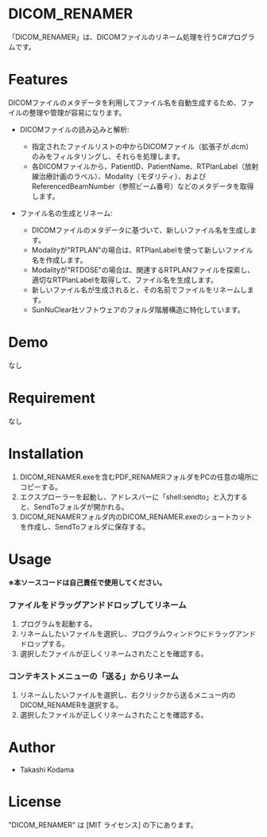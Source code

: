 # DICOM_RENAMER

「DICOM_RENAMER」は、DICOMファイルのリネーム処理を行うC#プログラムです。


# Features

DICOMファイルのメタデータを利用してファイル名を自動生成するため、ファイルの整理や管理が容易になります。
* DICOMファイルの読み込みと解析:
  * 指定されたファイルリストの中からDICOMファイル（拡張子が.dcm）のみをフィルタリングし、それらを処理します。
  * 各DICOMファイルから、PatientID、PatientName、RTPlanLabel（放射線治療計画のラベル）、Modality（モダリティ）、およびReferencedBeamNumber（参照ビーム番号）などのメタデータを取得します。
  
* ファイル名の生成とリネーム:
  * DICOMファイルのメタデータに基づいて、新しいファイル名を生成します。
  * Modalityが"RTPLAN"の場合は、RTPlanLabelを使って新しいファイル名を作成します。
  * Modalityが"RTDOSE"の場合は、関連するRTPLANファイルを探索し、適切なRTPlanLabelを取得して、ファイル名を生成します。
  * 新しいファイル名が生成されると、その名前でファイルをリネームします。
  * SunNuClear社ソフトウェアのフォルダ階層構造に特化しています。

# Demo

なし

# Requirement

なし

# Installation

1. DICOM_RENAMER.exeを含むPDF_RENAMERフォルダをPCの任意の場所にコピーする。
3. エクスプローラーを起動し、アドレスバーに「shell:sendto」と入力すると、SendToフォルダが開かれる。
4. DICOM_RENAMERフォルダ内のDICOM_RENAMER.exeのショートカットを作成し、SendToフォルダに保存する。
   
# Usage

**※本ソースコードは自己責任で使用してください。**

### ファイルをドラッグアンドドロップしてリネーム
1. プログラムを起動する。
2. リネームしたいファイルを選択し、プログラムウィンドウにドラッグアンドドロップする。
3. 選択したファイルが正しくリネームされたことを確認する。

### コンテキストメニューの「送る」からリネーム
1. リネームしたいファイルを選択し、右クリックから送るメニュー内のDICOM_RENAMERを選択する。
2. 選択したファイルが正しくリネームされたことを確認する。



# Author
 
* Takashi Kodama
 
# License

"DICOM_RENAMER" は [MIT ライセンス] の下にあります。
